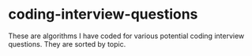 # coding-interview-questions
These are algorithms I have coded for various potential coding interview questions.  They are sorted by topic. 

